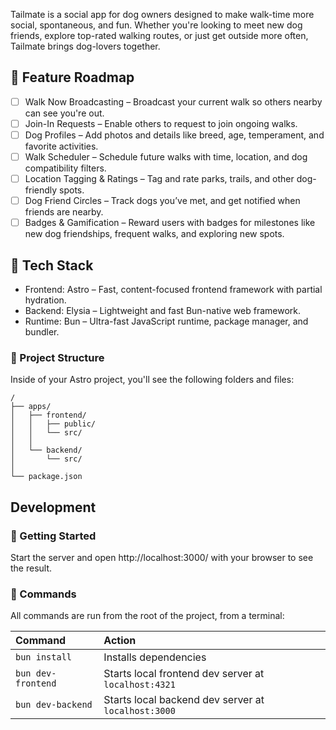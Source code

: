 Tailmate is a social app for dog owners designed to make walk-time more social, spontaneous, and fun. Whether you're looking to meet new dog friends, explore top-rated walking routes, or just get outside more often, Tailmate brings dog-lovers together.

## 🚧 Feature Roadmap

- [ ] Walk Now Broadcasting – Broadcast your current walk so others nearby can see you're out.
- [ ] Join-In Requests – Enable others to request to join ongoing walks.
- [ ] Dog Profiles – Add photos and details like breed, age, temperament, and favorite activities.
- [ ] Walk Scheduler – Schedule future walks with time, location, and dog compatibility filters.
- [ ] Location Tagging & Ratings – Tag and rate parks, trails, and other dog-friendly spots.
- [ ] Dog Friend Circles – Track dogs you’ve met, and get notified when friends are nearby.
- [ ] Badges & Gamification – Reward users with badges for milestones like new dog friendships, frequent walks, and exploring new spots.

## 🧱 Tech Stack

- Frontend: Astro – Fast, content-focused frontend framework with partial hydration.
- Backend: Elysia – Lightweight and fast Bun-native web framework.
- Runtime: Bun – Ultra-fast JavaScript runtime, package manager, and bundler.

### 🚀 Project Structure

Inside of your Astro project, you'll see the following folders and files:

```text
/
├── apps/
│   ├── frontend/
│   │   ├── public/
│   │   └── src/
│   │
│   └── backend/
│       └── src/
│
└── package.json
```

## Development

### 🐣 Getting Started

Start the server and open http://localhost:3000/ with your browser to see the result.


### 🧞 Commands

All commands are run from the root of the project, from a terminal:

| Command                   | Action                                           |
| :------------------------ | :----------------------------------------------- |
| `bun install`             | Installs dependencies                            |
| `bun dev-frontend`             | Starts local frontend dev server at `localhost:4321`      |
| `bun dev-backend`           | Starts local backend dev server at `localhost:3000`      |
